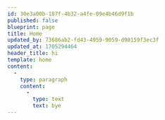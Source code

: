 ```yaml
---
id: 30e3a00b-187f-4b32-a4fe-09e4b46d9f1b
published: false
blueprint: page
title: Home
updated_by: 73686ab2-fd43-4959-9059-d98159f3ec3f
updated_at: 1705294464
header_title: hi
template: home
content:
  -
    type: paragraph
    content:
      -
        type: text
        text: bye
---
```

